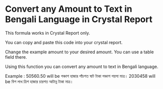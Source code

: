 # Convert any Amount to Text in Bengali Language in Crystal Report
This formula works in Crystal Report only.

You can copy and paste this code into your crystal report.

Change the example amount to your desired amount. You can use a table field there.

Using this function you can convert any amount to text in Bengali language.

Example : 50560.50 will be পঞ্চাশ হাজার পাঁচশত ষাট টাকা পঞ্চাশ পয়সা মাত্র।
          2030458 will be বিশ লাখ ত্রিশ হাজার চারশত আটান্ন টাকা মাত্র।
